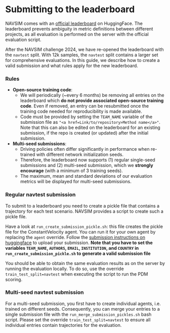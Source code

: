 # Submitting to the leaderboard

NAVSIM comes with an [official leaderboard](https://huggingface.co/spaces/AGC2024-P/e2e-driving-navsim) on HuggingFace. The leaderboard prevents ambiguity in metric definitions between different projects, as all evaluation is performed on the server with the official evaluation script.

After the NAVSIM challenge 2024, we have re-opened the leaderboard with the `navtest` split. With 12k samples, the `navtest` split contains a larger set for comprehensive evaluations. In this guide, we describe how to create a valid submission and what rules apply for the new leaderboard.

### Rules
- **Open-source training code**:
  - We will periodically (~every 6 months) be removing all entries on the leaderboard which **do not provide associated open-source training code**. Even if removed, an entry can be resubmitted once the training code needed for reproducibility is made available.
  - Code must be provided by setting the `TEAM_NAME` variable of the submission file as `"<a href=Link/to/repository>Method name</a>"`. Note that this can also be edited on the leaderboard for an existing submission, if the repo is created (or updated) after the initial submission.
- **Multi-seed submissions**:
  - Driving policies often differ significantly in performance when re-trained with different network initialization seeds.
  - Therefore, the leaderboard now supports (1) regular single-seed submissions and (2) multi-seed submission, which we **strongly encourage** (with a minimum of 3 training seeds).
  - The maximum, mean and standard deviations of our evaluation metrics will be displayed for multi-seed submissions.

### Regular navtest submission

To submit to a leaderboard you need to create a pickle file that contains a trajectory for each test scenario. NAVSIM provides a script to create such a pickle file. 

Have a look at `run_create_submission_pickle.sh`: this file creates the pickle file for the ConstantVelocity agent. You can run it for your own agent by replacing the `agent` override. Follow the [submission instructions on huggingface](https://huggingface.co/spaces/AGC2024-P/e2e-driving-navsim) to upload your submission.
**Note that you have to set the variables `TEAM_NAME`, `AUTHORS`, `EMAIL`, `INSTITUTION`, and `COUNTRY` in `run_create_submission_pickle.sh` to generate a valid submission file**

You should be able to obtain the same evaluation results as on the server by running the evaluation locally.
To do so, use the override `train_test_split=navtest` when executing the script to run the PDM scoring.

### Multi-seed navtest submission

For a multi-seed submission, you first have to create individual agents, i.e. trained on different seeds. Consequently, you can merge your entries to a single submission file with the `run_merge_submission_pickles.sh` bash script. Please set the override `train_test_split=navtest` to ensure all individual entries contain trajectories for the evaluation.
